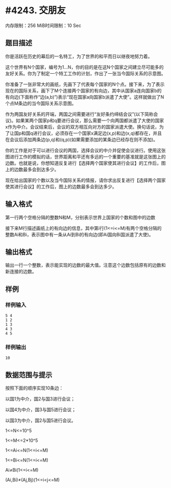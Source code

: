# #4243. 交朋友

内存限制：256 MiB时间限制：10 Sec

## 题目描述

你是活跃在历史的幕后的一名特工，为了世界的和平而日以继夜地努力着。

这个世界有N个国家，编号为1...N，你的目的是在这N个国家之间建立尽可能多的友好关系。你为了制定一个特工工作的计划，作出了一张当今国际关系的示意图。

你准备了一张非常大的画纸，先画下了代表每个国家的N个点。接下来，为了表示现在的国际关系，画下了M个连接两个国家的有向边，其中从国家a连向国家b的有向边(下面称作&ldquo;边(a,b)&rdquo;)表示&ldquo;现在国家a向国家b派遣了大使&rdquo;。这样就做出了N个点M条边的当今国际关系示意图。

作为两国友好关系的开端，两国之间需要进行&ldquo;友好条约缔结会议&rdquo;(以下简称会议)。如果某两个国家p和q要进行会议，那么需要一个向两国都派遣了大使的国家x作为中介。会议结束后，会议的双方相互向对方的国家派遣大使。换句话说，为了让国p和国q进行会议，必须存在一个国家x满足边(x,p)和边(x,q)都存在，并且在会议后添加两条边(p,q)和(q,p)(如果需要添加的某条边已经存在则不添加)。

你的工作是对于可以进行会议的两国，选择会议的中介并促使会议进行。使用这张图进行工作的模拟的话，世界距离和平还有多远的一个重要的基准就是这张图上的边数。也就是说，你想知道反复进行【选择两个国家使其进行会议】的工作后，图上的边数最多会到达多少。

现在给出国家的个数以及当今国际关系的情报，请你求出反复进行【选择两个国家使其进行会议】的工作后，图上的边数最多会到达多少。

## 输入格式

第一行两个空格分隔的整数N和M，分别表示世界上国家的个数和图中的边数

接下来M行描述画纸上的有向边的信息，其中第i行(1<=i<=M)有两个空格分隔的整数Ai和Bi，表示图中有一条从Ai到Bi的有向边(即Ai国向Bi国派遣了大使)。

## 输出格式

输出一行一个整数，表示能实现的边数的最大值。注意这个边数包括原有的边数和新连接的边数。

## 样例

### 样例输入

    
    5 4
    1 2
    1 3
    4 3
    4 5
    

### 样例输出

    
    10
    

## 数据范围与提示

按照下面的顺序实现10条边：

以国1为中介，国2与国3进行会议；

以国4为中介，国3与国5进行会议；

以国3为中介，国2与国5进行会议。

1<=N<=10^5

1<=M<=2*10^5

1<=Ai<=N(1<=i<=M)

1<=Bi<=N(1<=i<=M)

Ai&ne;Bi(1<=i<=M)

(Ai,Bi)&ne;(Aj,Bj)(1<=i<j<=M)
